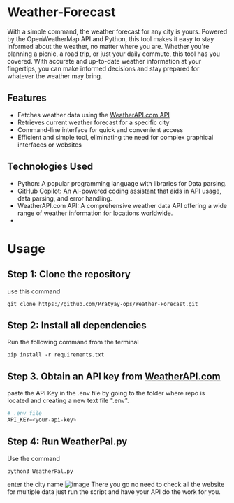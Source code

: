 # Weather-Forecast
With a simple command, the weather forecast for any city is yours. Powered by the OpenWeatherMap API and Python, this tool makes it easy to stay informed about the weather, no matter where you are.
Whether you're planning a picnic, a road trip, or just your daily commute, this tool has you covered. With accurate and up-to-date weather information at your fingertips, you can make informed decisions and stay prepared for whatever the weather may bring.

## Features
- Fetches weather data using the [WeatherAPI.com API](https://www.weatherapi.com/)
- Retrieves current weather forecast for a specific city
- Command-line interface for quick and convenient access
- Efficient and simple tool, eliminating the need for complex graphical interfaces or websites

## Technologies Used

- Python: A popular programming language with libraries for Data parsing.
- GitHub Copilot: An AI-powered coding assistant that aids in API usage, data parsing, and error handling.
- WeatherAPI.com API: A comprehensive weather data API offering a wide range of weather information for locations worldwide.
- 
# Usage

## Step 1: Clone the repository
use this command
```
git clone https://github.com/Pratyay-ops/Weather-Forecast.git
```

## Step 2: Install all dependencies
Run the following command from the terminal 
```
pip install -r requirements.txt
```
## Step 3. Obtain an API key from [WeatherAPI.com](https://www.weatherapi.com/) 
paste the API Key in the .env file by going to the folder where repo is located and creating a new text file ".env".
```py
# .env file
API_KEY=<your-api-key>
```
## Step 4: Run WeatherPal.py
Use the command 
```
python3 WeatherPal.py
```
enter the city name
![image](https://github.com/Pratyay-ops/Weather-Forecast/assets/129536170/7a58240e-bf88-4fec-8660-6a200e078774)
There you go no need to check all the website for multiple data just run the script and have your API do the work for you.
